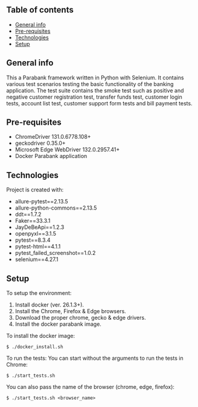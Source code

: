## Table of contents
* [General info](#general-info)
* [Pre-requisites](...)
* [Technologies](#technologies)
* [Setup](#setup)

## General info
This a Parabank framework written in Python with Selenium. It contains various
test scenarios testing the basic functionality of the banking application.
The test suite contains the smoke test such as positive and negative customer
registration test, transfer funds test, customer login tests, account list test,
customer support form tests and bill payment tests.

## Pre-requisites
* ChromeDriver 131.0.6778.108+
* geckodriver 0.35.0+
* Microsoft Edge WebDriver 132.0.2957.41+
* Docker Parabank application

## Technologies
Project is created with:
* allure-pytest==2.13.5
* allure-python-commons==2.13.5
* ddt==1.7.2
* Faker==33.3.1
* JayDeBeApi==1.2.3
* openpyxl==3.1.5
* pytest==8.3.4
* pytest-html==4.1.1
* pytest_failed_screenshot==1.0.2
* selenium==4.27.1
	
## Setup
To setup the environment:

1. Install docker (ver. 26.1.3+).
2. Install the Chrome, Firefox & Edge browsers.
3. Download the proper chrome, gecko & edge drivers.
4. Install the docker parabank image.

To install the docker image:
```
$ ./docker_install.sh
```

To run the tests:
You can start without the arguments to run the tests in Chrome:
```
$ ./start_tests.sh
```

You can also pass the name of the browser (chrome, edge, firefox):
```
$ ./start_tests.sh <browser_name>
```
